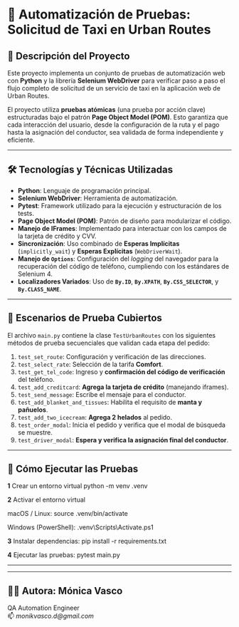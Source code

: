 # 🚕 Automatización de Pruebas: Solicitud de Taxi en Urban Routes

## 📝 Descripción del Proyecto

Este proyecto implementa un conjunto de pruebas de automatización web con **Python** y la librería **Selenium WebDriver** para verificar paso a paso el flujo completo de solicitud de un servicio de taxi en la aplicación web de Urban Routes.

El proyecto utiliza **pruebas atómicas** (una prueba por acción clave) estructuradas bajo el patrón **Page Object Model (POM)**. Esto garantiza que cada interacción del usuario, desde la configuración de la ruta y el pago hasta la asignación del conductor, sea validada de forma independiente y eficiente.

---

## 🛠️ Tecnologías y Técnicas Utilizadas

* **Python**: Lenguaje de programación principal.
* **Selenium WebDriver**: Herramienta de automatización.
* **Pytest**: Framework utilizado para la ejecución y estructuración de los tests.
* **Page Object Model (POM)**: Patrón de diseño para modularizar el código.
* **Manejo de IFrames**: Implementado para interactuar con los campos de la tarjeta de crédito y CVV.
* **Sincronización**: Uso combinado de **Esperas Implícitas** (`implicitly_wait`) y **Esperas Explícitas** (`WebDriverWait`).
* **Manejo de `Options`**: Configuración del *logging* del navegador para la recuperación del código de teléfono, cumpliendo con los estándares de Selenium 4.
* **Localizadores Variados**: Uso de **`By.ID`**, **`By.XPATH`**, **`By.CSS_SELECTOR`**, y **`By.CLASS_NAME`**.

---

## 🧪 Escenarios de Prueba Cubiertos

El archivo `main.py` contiene la clase `TestUrbanRoutes` con los siguientes métodos de prueba secuenciales que validan cada etapa del pedido:

1.  `test_set_route`: Configuración y verificación de las direcciones.
2.  `test_select_rate`: Selección de la tarifa **Comfort**.
3.  `test_get_tel_code`: Ingreso y **confirmación del código de verificación** del teléfono.
4.  `test_add_creditcard`: **Agrega la tarjeta de crédito** (manejando iframes).
5.  `test_send_message`: Escribe el mensaje para el conductor.
6.  `test_add_blanket_and_tissues`: Habilita el requisito de **manta y pañuelos**.
7.  `test_add_two_icecream`: **Agrega 2 helados** al pedido.
8.  `test_order_modal`: Inicia el pedido y verifica que el modal de búsqueda se muestre.
9.  `test_driver_modal`: **Espera y verifica la asignación final del conductor**.

---

## 🚀 Cómo Ejecutar las Pruebas

**1** Crear un entorno virtual
python -m venv .venv

**2** Activar el entorno virtual

macOS / Linux:
source .venv/bin/activate

Windows (PowerShell):
.venv\Scripts\Activate.ps1

**3** Instalar dependencias:
pip install -r requirements.txt

**4** Ejecutar las pruebas:
pytest main.py
       
---
---
## **👩‍💻 Autora**: Mónica  Vasco 
 QA  Automation  Engineer  
📫 _monikvasco.d@gmail.com_
